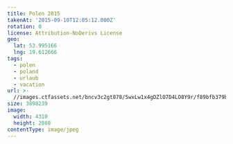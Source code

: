 ```yaml
---
title: Polen 2015
takenAt: '2015-09-10T12:05:12.000Z'
rotation: 0
license: Attribution-NoDerivs License
geo:
  lat: 53.995166
  lng: 19.612666
tags:
  - polen
  - poland
  - urlaub
  - vacation
url: >-
  //images.ctfassets.net/bncv3c2gt878/5wxLw1x4gDZlO7D4LO8Y9r/f89bfb379be13a1756219fc9f8aa5776/polen-2015_25657024590_o
size: 3898239
image:
  width: 4310
  height: 2868
contentType: image/jpeg
---
```


